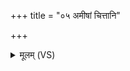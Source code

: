 +++
title = "०५ अमीषां चित्तानि"

+++
<details><summary>मूलम् (VS)</summary>

अ॒मीषां॑ चि॒त्तानि॑ प्रतिमो॒हय॑न्ती गृहा॒णाङ्गा॑न्यप्वे॒ परे॑हि।  
अ॒भि प्रेहि॒ निर्द॑ह हृ॒त्सु शोकै॒र्ग्राह्या॒मित्रां॒स्तम॑सा विध्य॒ शत्रू॑न् ॥
</details>